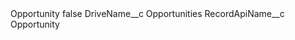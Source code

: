 <?xml version="1.0" encoding="UTF-8"?>
<CustomMetadata xmlns="http://soap.sforce.com/2006/04/metadata" xmlns:xsi="http://www.w3.org/2001/XMLSchema-instance" xmlns:xsd="http://www.w3.org/2001/XMLSchema">
    <label>Opportunity</label>
    <protected>false</protected>
    <values>
        <field>DriveName__c</field>
        <value xsi:type="xsd:string">Opportunities</value>
    </values>
    <values>
        <field>RecordApiName__c</field>
        <value xsi:type="xsd:string">Opportunity</value>
    </values>
</CustomMetadata>
